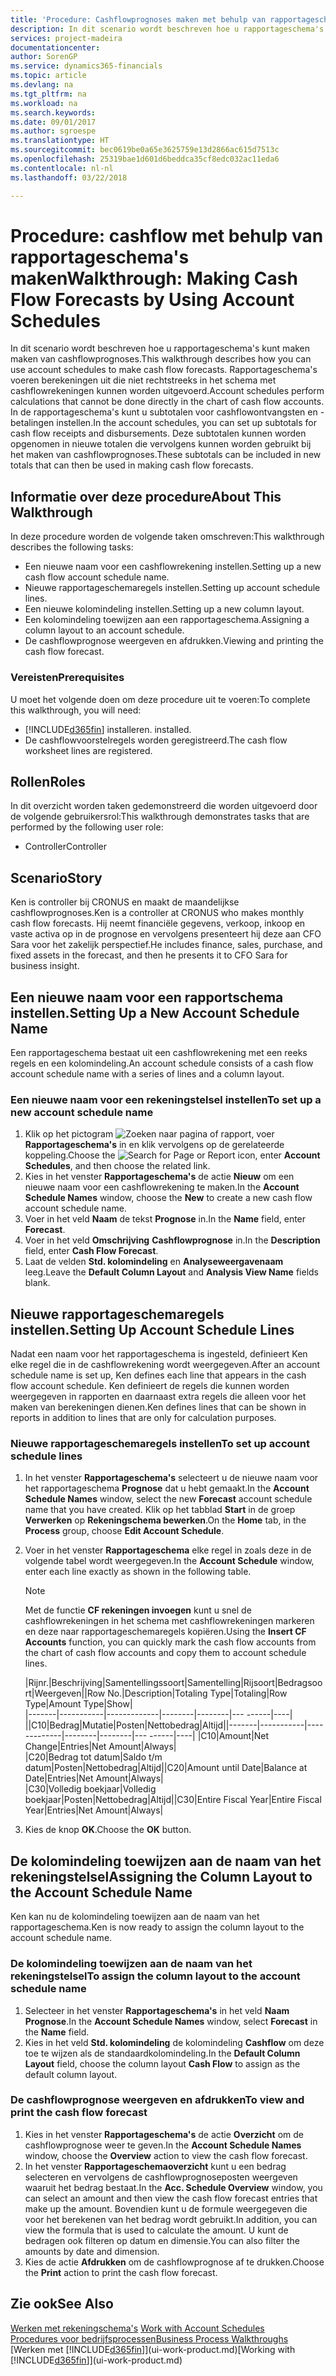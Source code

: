```yaml
---
title: 'Procedure: Cashflowprognoses maken met behulp van rapportageschema''s | Microsoft Docs'
description: In dit scenario wordt beschreven hoe u rapportageschema's kunt maken maken van cashflowprognoses. Rapportageschema's voeren berekeningen uit die niet rechtstreeks in het schema met cashflowrekeningen kunnen worden uitgevoerd. In de rapportageschema's kunt u subtotalen voor cashflowontvangsten en -betalingen instellen. Deze subtotalen kunnen worden opgenomen in nieuwe totalen die vervolgens kunnen worden gebruikt bij het maken van cashflowprognoses.
services: project-madeira
documentationcenter: 
author: SorenGP
ms.service: dynamics365-financials
ms.topic: article
ms.devlang: na
ms.tgt_pltfrm: na
ms.workload: na
ms.search.keywords: 
ms.date: 09/01/2017
ms.author: sgroespe
ms.translationtype: HT
ms.sourcegitcommit: bec0619be0a65e3625759e13d2866ac615d7513c
ms.openlocfilehash: 25319bae1d601d6beddca35cf8edc032ac11eda6
ms.contentlocale: nl-nl
ms.lasthandoff: 03/22/2018

---
```

# <a name="walkthrough-making-cash-flow-forecasts-by-using-account-schedules"></a><span data-ttu-id="454e4-106">Procedure: cashflow met behulp van rapportageschema's maken</span><span class="sxs-lookup"><span data-stu-id="454e4-106">Walkthrough: Making Cash Flow Forecasts by Using Account Schedules</span></span>
<span data-ttu-id="454e4-107">In dit scenario wordt beschreven hoe u rapportageschema's kunt maken maken van cashflowprognoses.</span><span class="sxs-lookup"><span data-stu-id="454e4-107">This walkthrough describes how you can use account schedules to make cash flow forecasts.</span></span> <span data-ttu-id="454e4-108">Rapportageschema's voeren berekeningen uit die niet rechtstreeks in het schema met cashflowrekeningen kunnen worden uitgevoerd.</span><span class="sxs-lookup"><span data-stu-id="454e4-108">Account schedules perform calculations that cannot be done directly in the chart of cash flow accounts.</span></span> <span data-ttu-id="454e4-109">In de rapportageschema's kunt u subtotalen voor cashflowontvangsten en -betalingen instellen.</span><span class="sxs-lookup"><span data-stu-id="454e4-109">In the account schedules, you can set up subtotals for cash flow receipts and disbursements.</span></span> <span data-ttu-id="454e4-110">Deze subtotalen kunnen worden opgenomen in nieuwe totalen die vervolgens kunnen worden gebruikt bij het maken van cashflowprognoses.</span><span class="sxs-lookup"><span data-stu-id="454e4-110">These subtotals can be included in new totals that can then be used in making cash flow forecasts.</span></span>  

## <a name="about-this-walkthrough"></a><span data-ttu-id="454e4-111">Informatie over deze procedure</span><span class="sxs-lookup"><span data-stu-id="454e4-111">About This Walkthrough</span></span>  
<span data-ttu-id="454e4-112">In deze procedure worden de volgende taken omschreven:</span><span class="sxs-lookup"><span data-stu-id="454e4-112">This walkthrough describes the following tasks:</span></span>  

- <span data-ttu-id="454e4-113">Een nieuwe naam voor een cashflowrekening instellen.</span><span class="sxs-lookup"><span data-stu-id="454e4-113">Setting up a new cash flow account schedule name.</span></span>  
- <span data-ttu-id="454e4-114">Nieuwe rapportageschemaregels instellen.</span><span class="sxs-lookup"><span data-stu-id="454e4-114">Setting up account schedule lines.</span></span>  
- <span data-ttu-id="454e4-115">Een nieuwe kolomindeling instellen.</span><span class="sxs-lookup"><span data-stu-id="454e4-115">Setting up a new column layout.</span></span>  
- <span data-ttu-id="454e4-116">Een kolomindeling toewijzen aan een rapportageschema.</span><span class="sxs-lookup"><span data-stu-id="454e4-116">Assigning a column layout to an account schedule.</span></span>  
- <span data-ttu-id="454e4-117">De cashflowprognose weergeven en afdrukken.</span><span class="sxs-lookup"><span data-stu-id="454e4-117">Viewing and printing the cash flow forecast.</span></span>  

### <a name="prerequisites"></a><span data-ttu-id="454e4-118">Vereisten</span><span class="sxs-lookup"><span data-stu-id="454e4-118">Prerequisites</span></span>  
<span data-ttu-id="454e4-119">U moet het volgende doen om deze procedure uit te voeren:</span><span class="sxs-lookup"><span data-stu-id="454e4-119">To complete this walkthrough, you will need:</span></span>  

- [!INCLUDE[d365fin](includes/d365fin_md.md)]<span data-ttu-id="454e4-120"> installeren.</span><span class="sxs-lookup"><span data-stu-id="454e4-120"> installed.</span></span>  
- <span data-ttu-id="454e4-121">De cashflowvoorstelregels worden geregistreerd.</span><span class="sxs-lookup"><span data-stu-id="454e4-121">The cash flow worksheet lines are registered.</span></span>  

## <a name="roles"></a><span data-ttu-id="454e4-122">Rollen</span><span class="sxs-lookup"><span data-stu-id="454e4-122">Roles</span></span>  
<span data-ttu-id="454e4-123">In dit overzicht worden taken gedemonstreerd die worden uitgevoerd door de volgende gebruikersrol:</span><span class="sxs-lookup"><span data-stu-id="454e4-123">This walkthrough demonstrates tasks that are performed by the following user role:</span></span>  

- <span data-ttu-id="454e4-124">Controller</span><span class="sxs-lookup"><span data-stu-id="454e4-124">Controller</span></span>  

## <a name="story"></a><span data-ttu-id="454e4-125">Scenario</span><span class="sxs-lookup"><span data-stu-id="454e4-125">Story</span></span>  
<span data-ttu-id="454e4-126">Ken is controller bij CRONUS en maakt de maandelijkse cashflowprognoses.</span><span class="sxs-lookup"><span data-stu-id="454e4-126">Ken is a controller at CRONUS who makes monthly cash flow forecasts.</span></span> <span data-ttu-id="454e4-127">Hij neemt financiële gegevens, verkoop, inkoop en vaste activa op in de prognose en vervolgens presenteert hij deze aan CFO Sara voor het zakelijk perspectief.</span><span class="sxs-lookup"><span data-stu-id="454e4-127">He includes finance, sales, purchase, and fixed assets in the forecast, and then he presents it to CFO Sara for business insight.</span></span>  

## <a name="setting-up-a-new-account-schedule-name"></a><span data-ttu-id="454e4-128">Een nieuwe naam voor een rapportschema instellen.</span><span class="sxs-lookup"><span data-stu-id="454e4-128">Setting Up a New Account Schedule Name</span></span>  
<span data-ttu-id="454e4-129">Een rapportageschema bestaat uit een cashflowrekening met een reeks regels en een kolomindeling.</span><span class="sxs-lookup"><span data-stu-id="454e4-129">An account schedule consists of a cash flow account schedule name with a series of lines and a column layout.</span></span>  

### <a name="to-set-up-a-new-account-schedule-name"></a><span data-ttu-id="454e4-130">Een nieuwe naam voor een rekeningstelsel instellen</span><span class="sxs-lookup"><span data-stu-id="454e4-130">To set up a new account schedule name</span></span>  

1.  <span data-ttu-id="454e4-131">Klik op het pictogram ![Zoeken naar pagina of rapport](media/ui-search/search_small.png "pictogram Zoeken naar pagina of rapport"), voer **Rapportageschema's** in en klik vervolgens op de gerelateerde koppeling.</span><span class="sxs-lookup"><span data-stu-id="454e4-131">Choose the ![Search for Page or Report](media/ui-search/search_small.png "Search for Page or Report icon") icon, enter **Account Schedules**, and then choose the related link.</span></span>  
2.  <span data-ttu-id="454e4-132">Kies in het venster **Rapportageschema's** de actie **Nieuw** om een nieuwe naam voor een cashflowrekening te maken.</span><span class="sxs-lookup"><span data-stu-id="454e4-132">In the **Account Schedule Names** window, choose the **New** to create a new cash flow account schedule name.</span></span>  
3.  <span data-ttu-id="454e4-133">Voer in het veld **Naam** de tekst **Prognose** in.</span><span class="sxs-lookup"><span data-stu-id="454e4-133">In the **Name** field, enter **Forecast**.</span></span>  
4.  <span data-ttu-id="454e4-134">Voer in het veld **Omschrijving** **Cashflowprognose** in.</span><span class="sxs-lookup"><span data-stu-id="454e4-134">In the **Description** field, enter **Cash Flow Forecast**.</span></span>  
5.  <span data-ttu-id="454e4-135">Laat de velden **Std. kolomindeling** en **Analyseweergavenaam** leeg.</span><span class="sxs-lookup"><span data-stu-id="454e4-135">Leave the **Default Column Layout** and **Analysis View Name** fields blank.</span></span>  

## <a name="setting-up-account-schedule-lines"></a><span data-ttu-id="454e4-136">Nieuwe rapportageschemaregels instellen.</span><span class="sxs-lookup"><span data-stu-id="454e4-136">Setting Up Account Schedule Lines</span></span>  
<span data-ttu-id="454e4-137">Nadat een naam voor het rapportageschema is ingesteld, definieert Ken elke regel die in de cashflowrekening wordt weergegeven.</span><span class="sxs-lookup"><span data-stu-id="454e4-137">After an account schedule name is set up, Ken defines each line that appears in the cash flow account schedule.</span></span> <span data-ttu-id="454e4-138">Ken definieert de regels die kunnen worden weergegeven in rapporten en daarnaast extra regels die alleen voor het maken van berekeningen dienen.</span><span class="sxs-lookup"><span data-stu-id="454e4-138">Ken defines lines that can be shown in reports in addition to lines that are only for calculation purposes.</span></span>  

### <a name="to-set-up-account-schedule-lines"></a><span data-ttu-id="454e4-139">Nieuwe rapportageschemaregels instellen</span><span class="sxs-lookup"><span data-stu-id="454e4-139">To set up account schedule lines</span></span>  

1.  <span data-ttu-id="454e4-140">In het venster **Rapportageschema's** selecteert u de nieuwe naam voor het rapportageschema **Prognose** dat u hebt gemaakt.</span><span class="sxs-lookup"><span data-stu-id="454e4-140">In the **Account Schedule Names** window, select the new **Forecast** account schedule name that you have created.</span></span> <span data-ttu-id="454e4-141">Klik op het tabblad **Start** in de groep **Verwerken** op **Rekeningschema bewerken**.</span><span class="sxs-lookup"><span data-stu-id="454e4-141">On the **Home** tab, in the **Process** group, choose **Edit Account Schedule**.</span></span>  
2.  <span data-ttu-id="454e4-142">Voer in het venster **Rapportageschema** elke regel in zoals deze in de volgende tabel wordt weergegeven.</span><span class="sxs-lookup"><span data-stu-id="454e4-142">In the **Account Schedule** window, enter each line exactly as shown in the following table.</span></span>  

    > [!NOTE]  
    >  <span data-ttu-id="454e4-143">Met de functie **CF rekeningen invoegen** kunt u snel de cashflowrekeningen in het schema met cashflowrekeningen markeren en deze naar rapportageschemaregels kopiëren.</span><span class="sxs-lookup"><span data-stu-id="454e4-143">Using the **Insert CF Accounts** function, you can quickly mark the cash flow accounts from the chart of cash flow accounts and copy them to account schedule lines.</span></span>  

    <span data-ttu-id="454e4-144">|Rijnr.|Beschrijving|Samentellingssoort|Samentelling|Rijsoort|Bedragsoort|Weergeven|</span><span class="sxs-lookup"><span data-stu-id="454e4-144">|Row No.|Description|Totaling Type|Totaling|Row Type|Amount Type|Show|</span></span>  
    <span data-ttu-id="454e4-145">|-------|-----------|-------------|--------|--------|---  ------|----| ||C10|Bedrag|Mutatie|Posten|Nettobedrag|Altijd|</span><span class="sxs-lookup"><span data-stu-id="454e4-145">|-------|-----------|-------------|--------|--------|---  ------|----| |C10|Amount|Net Change|Entries|Net Amount|Always|</span></span>  
    <span data-ttu-id="454e4-146">|C20|Bedrag tot datum|Saldo t/m datum|Posten|Nettobedrag|Altijd|</span><span class="sxs-lookup"><span data-stu-id="454e4-146">|C20|Amount until Date|Balance at Date|Entries|Net Amount|Always|</span></span>  
    <span data-ttu-id="454e4-147">|C30|Volledig boekjaar|Volledig boekjaar|Posten|Nettobedrag|Altijd|</span><span class="sxs-lookup"><span data-stu-id="454e4-147">|C30|Entire Fiscal Year|Entire Fiscal Year|Entries|Net Amount|Always|</span></span>  

4.  <span data-ttu-id="454e4-148">Kies de knop **OK**.</span><span class="sxs-lookup"><span data-stu-id="454e4-148">Choose the **OK** button.</span></span>  

## <a name="assigning-the-column-layout-to-the-account-schedule-name"></a><span data-ttu-id="454e4-149">De kolomindeling toewijzen aan de naam van het rekeningstelsel</span><span class="sxs-lookup"><span data-stu-id="454e4-149">Assigning the Column Layout to the Account Schedule Name</span></span>  
<span data-ttu-id="454e4-150">Ken kan nu de kolomindeling toewijzen aan de naam van het rapportageschema.</span><span class="sxs-lookup"><span data-stu-id="454e4-150">Ken is now ready to assign the column layout to the account schedule name.</span></span>  

### <a name="to-assign-the-column-layout-to-the-account-schedule-name"></a><span data-ttu-id="454e4-151">De kolomindeling toewijzen aan de naam van het rekeningstelsel</span><span class="sxs-lookup"><span data-stu-id="454e4-151">To assign the column layout to the account schedule name</span></span>  

1.  <span data-ttu-id="454e4-152">Selecteer in het venster **Rapportageschema's** in het veld **Naam** **Prognose**.</span><span class="sxs-lookup"><span data-stu-id="454e4-152">In the **Account Schedule Names** window, select **Forecast** in the **Name** field.</span></span>  
2.  <span data-ttu-id="454e4-153">Kies in het veld **Std. kolomindeling** de kolomindeling **Cashflow** om deze toe te wijzen als de standaardkolomindeling.</span><span class="sxs-lookup"><span data-stu-id="454e4-153">In the **Default Column Layout** field, choose the column layout **Cash Flow** to assign as the default column layout.</span></span>  

### <a name="to-view-and-print-the-cash-flow-forecast"></a><span data-ttu-id="454e4-154">De cashflowprognose weergeven en afdrukken</span><span class="sxs-lookup"><span data-stu-id="454e4-154">To view and print the cash flow forecast</span></span>  
1.  <span data-ttu-id="454e4-155">Kies in het venster **Rapportageschema's** de actie **Overzicht** om de cashflowprognose weer te geven.</span><span class="sxs-lookup"><span data-stu-id="454e4-155">In the **Account Schedule Names** window, choose the **Overview** action to view the cash flow forecast.</span></span>  
2.  <span data-ttu-id="454e4-156">In het venster **Rapportageschemaoverzicht** kunt u een bedrag selecteren en vervolgens de cashflowprognoseposten weergeven waaruit het bedrag bestaat.</span><span class="sxs-lookup"><span data-stu-id="454e4-156">In the **Acc. Schedule Overview** window, you can select an amount and then view the cash flow forecast entries that make up the amount.</span></span> <span data-ttu-id="454e4-157">Bovendien kunt u de formule weergegeven die voor het berekenen van het bedrag wordt gebruikt.</span><span class="sxs-lookup"><span data-stu-id="454e4-157">In addition, you can view the formula that is used to calculate the amount.</span></span> <span data-ttu-id="454e4-158">U kunt de bedragen ook filteren op datum en dimensie.</span><span class="sxs-lookup"><span data-stu-id="454e4-158">You can also filter the amounts by date and dimension.</span></span>  
3.  <span data-ttu-id="454e4-159">Kies de actie **Afdrukken** om de cashflowprognose af te drukken.</span><span class="sxs-lookup"><span data-stu-id="454e4-159">Choose the **Print** action to print the cash flow forecast.</span></span>  

## <a name="see-also"></a><span data-ttu-id="454e4-160">Zie ook</span><span class="sxs-lookup"><span data-stu-id="454e4-160">See Also</span></span>  
 <span data-ttu-id="454e4-161">[Werken met rekeningschema's](bi-how-work-account-schedule.md) </span><span class="sxs-lookup"><span data-stu-id="454e4-161">[Work with Account Schedules](bi-how-work-account-schedule.md) </span></span>  
 [<span data-ttu-id="454e4-162">Procedures voor bedrijfsprocessen</span><span class="sxs-lookup"><span data-stu-id="454e4-162">Business Process Walkthroughs</span></span>](walkthrough-business-process-walkthroughs.md)  
 <span data-ttu-id="454e4-163">[Werken met [!INCLUDE[d365fin](includes/d365fin_md.md)]](ui-work-product.md)</span><span class="sxs-lookup"><span data-stu-id="454e4-163">[Working with [!INCLUDE[d365fin](includes/d365fin_md.md)]](ui-work-product.md)</span></span>

